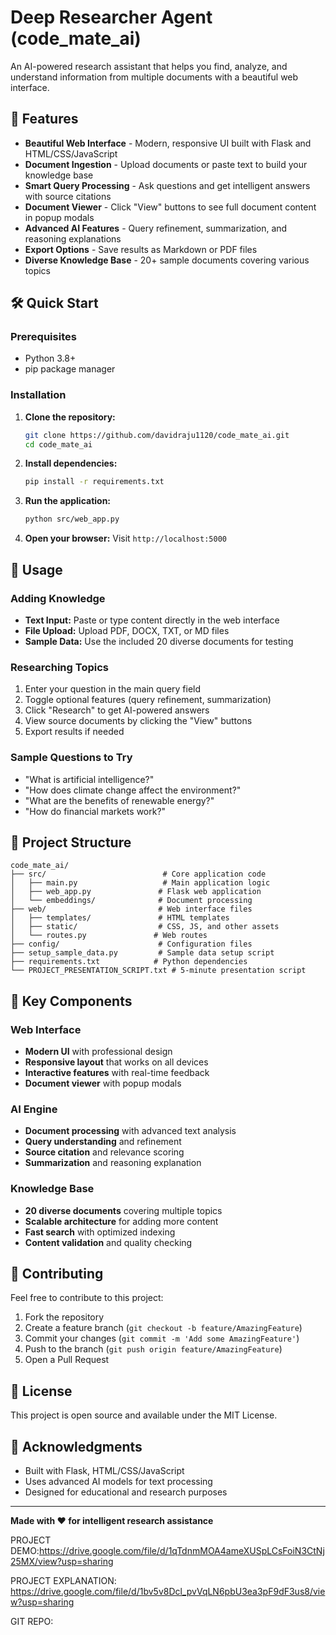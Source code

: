 # Deep Researcher Agent (code_mate_ai)

An AI-powered research assistant that helps you find, analyze, and understand information from multiple documents with a beautiful web interface.

## 🚀 Features

- **Beautiful Web Interface** - Modern, responsive UI built with Flask and HTML/CSS/JavaScript
- **Document Ingestion** - Upload documents or paste text to build your knowledge base
- **Smart Query Processing** - Ask questions and get intelligent answers with source citations
- **Document Viewer** - Click "View" buttons to see full document content in popup modals
- **Advanced AI Features** - Query refinement, summarization, and reasoning explanations
- **Export Options** - Save results as Markdown or PDF files
- **Diverse Knowledge Base** - 20+ sample documents covering various topics

## 🛠️ Quick Start

### Prerequisites
- Python 3.8+
- pip package manager

### Installation

1. **Clone the repository:**
   ```bash
   git clone https://github.com/davidraju1120/code_mate_ai.git
   cd code_mate_ai
   ```

2. **Install dependencies:**
   ```bash
   pip install -r requirements.txt
   ```

3. **Run the application:**
   ```bash
   python src/web_app.py
   ```

4. **Open your browser:**
   Visit `http://localhost:5000`

## 📖 Usage

### Adding Knowledge
- **Text Input:** Paste or type content directly in the web interface
- **File Upload:** Upload PDF, DOCX, TXT, or MD files
- **Sample Data:** Use the included 20 diverse documents for testing

### Researching Topics
1. Enter your question in the main query field
2. Toggle optional features (query refinement, summarization)
3. Click "Research" to get AI-powered answers
4. View source documents by clicking the "View" buttons
5. Export results if needed

### Sample Questions to Try
- "What is artificial intelligence?"
- "How does climate change affect the environment?"
- "What are the benefits of renewable energy?"
- "How do financial markets work?"

## 📁 Project Structure

```
code_mate_ai/
├── src/                          # Core application code
│   ├── main.py                   # Main application logic
│   ├── web_app.py               # Flask web application
│   └── embeddings/              # Document processing
├── web/                         # Web interface files
│   ├── templates/               # HTML templates
│   ├── static/                  # CSS, JS, and other assets
│   └── routes.py               # Web routes
├── config/                      # Configuration files
├── setup_sample_data.py         # Sample data setup script
├── requirements.txt            # Python dependencies
└── PROJECT_PRESENTATION_SCRIPT.txt # 5-minute presentation script
```

## 🎯 Key Components

### Web Interface
- **Modern UI** with professional design
- **Responsive layout** that works on all devices
- **Interactive features** with real-time feedback
- **Document viewer** with popup modals

### AI Engine
- **Document processing** with advanced text analysis
- **Query understanding** and refinement
- **Source citation** and relevance scoring
- **Summarization** and reasoning explanation

### Knowledge Base
- **20 diverse documents** covering multiple topics
- **Scalable architecture** for adding more content
- **Fast search** with optimized indexing
- **Content validation** and quality checking

## 🤝 Contributing

Feel free to contribute to this project:

1. Fork the repository
2. Create a feature branch (`git checkout -b feature/AmazingFeature`)
3. Commit your changes (`git commit -m 'Add some AmazingFeature'`)
4. Push to the branch (`git push origin feature/AmazingFeature`)
5. Open a Pull Request

## 📄 License

This project is open source and available under the MIT License.

## 🙏 Acknowledgments

- Built with Flask, HTML/CSS/JavaScript
- Uses advanced AI models for text processing
- Designed for educational and research purposes

---

**Made with ❤️ for intelligent research assistance**




PROJECT DEMO:https://drive.google.com/file/d/1qTdnmMOA4ameXUSpLCsFoiN3CtNj25MX/view?usp=sharing

PROJECT EXPLANATION:
https://drive.google.com/file/d/1bv5v8Dcl_pvVqLN6pbU3ea3pF9dF3us8/view?usp=sharing

GIT REPO:
